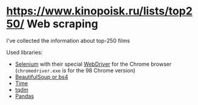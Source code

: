 # https://www.kinopoisk.ru/lists/top250/ Web scraping

I've collected the information about top-250 films

Used libraries:
* [Selenium](https://www.selenium.dev/)
with their special [WebDriver](https://chromedriver.chromium.org/home) for the Chrome browser (`chromedriver.exe` is for the 98 Chrome version)
* [BeautifulSoup or bs4](https://www.crummy.com/software/BeautifulSoup/bs4/doc/)
* [Time](https://docs.python.org/3/library/time.html)
* [tqdm](https://github.com/tqdm/tqdm)
* [Pandas](https://pandas.pydata.org/)
